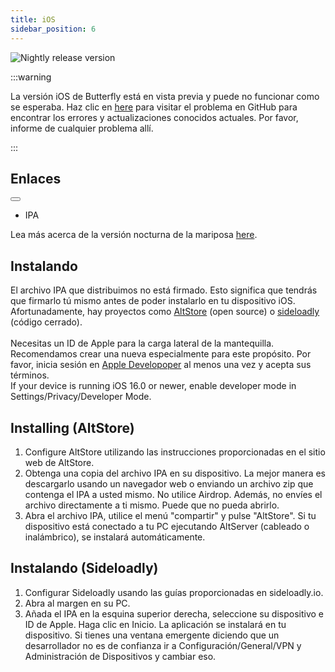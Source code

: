 ```yaml
---
title: iOS
sidebar_position: 6
---
```


![Nightly release version](https://img.shields.io/badge/dynamic/yaml?color=f7d28c\&label=Nightly\&query=%24.version\&url=https%3A%2F%2Fraw.githubusercontent.com%2FLinwoodDev%2Fbutterfly%2Fnightly%2Fapp%2Fpubspec.yaml\&style=for-the-badge)

:::warning

La versión iOS de Butterfly está en vista previa y puede no funcionar como se esperaba.
Haz clic en [here](https://github.com/LinwoodDev/Butterfly/issues/244) para visitar el problema en GitHub para encontrar los errores y actualizaciones conocidos actuales. Por favor, informe de cualquier problema allí.

:::

## Enlaces

<div className="dropdown dropdown--hoverable margin--sm">
  <button className="button button--outline button--danger button--lg"></button>
  <ul className="dropdown__menu">
    <li>
      <DownloadButton className="dropdown__link" href="https://github.com/LinwoodDev/butterfly/releases/download/nightly/linwood-butterfly-ios.ipa">
        IPA
      </DownloadButton>
    </li>
  </ul>
</div>

Lea más acerca de la versión nocturna de la mariposa [here](/nightly).

## Instalando

El archivo IPA que distribuimos no está firmado. Esto significa que tendrás que firmarlo tú mismo antes de poder instalarlo en tu dispositivo iOS. \
Afortunadamente, hay proyectos como [AltStore](https://altstore.io) (open source) o [sideloadly](https://sideloadly.io) (código cerrado). \
\
Necesitas un ID de Apple para la carga lateral de la mantequilla. Recomendamos crear una nueva especialmente para este propósito. Por favor, inicia sesión en [Apple Developoper](https://developer.apple.com) al menos una vez y acepta sus términos.
\
If your device is running iOS 16.0 or newer, enable developer mode in Settings/Privacy/Developer Mode.

## Installing (AltStore)

1. Configure AltStore utilizando las instrucciones proporcionadas en el sitio web de AltStore.
2. Obtenga una copia del archivo IPA en su dispositivo. La mejor manera es descargarlo usando un navegador web o enviando un archivo zip que contenga el IPA a usted mismo. No utilice Airdrop. Además, no envíes el archivo directamente a ti mismo. Puede que no pueda abrirlo.
3. Abra el archivo IPA, utilice el menú "compartir" y pulse "AltStore". Si tu dispositivo está conectado a tu PC ejecutando AltServer (cableado o inalámbrico), se instalará automáticamente.

## Instalando (Sideloadly)

1. Configurar Sideloadly usando las guías proporcionadas en sideloadly.io.
2. Abra al margen en su PC.
3. Añada el IPA en la esquina superior derecha, seleccione su dispositivo e ID de Apple. Haga clic en Inicio. La aplicación se instalará en tu dispositivo.
   Si tienes una ventana emergente diciendo que un desarrollador no es de confianza ir a Configuración/General/VPN y Administración de Dispositivos y cambiar eso.
